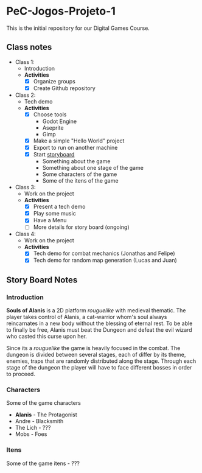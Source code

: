 # PeC-Jogos-Projeto-1  
This is the initial repository for our Digital Games Course.

## Class notes

- Class 1:
	- Introduction
	- **Activities**
		- [X] Organize groups
		- [X] Create Github repository
- Class 2:
	- Tech demo
	- **Activities**
		- [X] Choose tools
			- Godot Engine
			- Aseprite
			- Gimp
		- [X] Make a simple "Hello World" project
		- [X] Export to run on another machine
		- [X] Start [storyboard](#story-board-notes)
			- Something about the game
			- Something about one stage of the game
			- Some characters of the game
			- Some of the itens of the game
- Class 3:
	- Work on the project
	- **Activities**
		- [X] Present a tech demo
		- [X] Play some music
		- [X] Have a Menu
		- [ ] More details for story board (ongoing)
- Class 4:
	- Work on the project
	- **Activities**
		- [X] Tech demo for combat mechanics (Jonathas and Felipe)
		- [X] Tech demo for random map generation (Lucas and Juan)

## Story Board Notes
### Introduction
**Souls of Alanis** is a 2D platform _rouguelike_ with medieval thematic. The player takes control of Alanis, a cat-warrior whom's soul always reincarnates in a new body without the blessing of eternal rest. To be able to finally be free, Alanis must beat the Dungeon and defeat the evil wizard who casted this curse upon her.

Since its a _rouguelike_ the game is heavily focused in the combat. The dungeon is divided between several stages, each of differ by its theme, enemies, traps that are randomly distributed along the stage. Through each stage of the dungeon the player will have to face different bosses in order to proceed.
### Characters
Some of the game characters  
- **Alanis** - The Protagonist  
- Andre - Blacksmith  
- The Lich - ???  
- Mobs - Foes  

### Itens
Some of the game itens
	- ???
